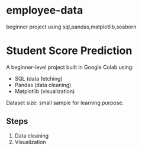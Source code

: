 # employee-data
beginner project using sql,pandas,matplotlib,seaborn
# Student Score Prediction

A beginner-level project built in Google Colab using:
- SQL (data fetching)
- Pandas (data cleaning)
- Matplotlib (visualization)

Dataset size: small sample for learning purpose.

## Steps
1. Data cleaning
2. Visualization
